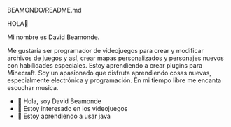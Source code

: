 BEAMONDO/README.md

HOLA👋

Mi nombre es David Beamonde.

Me gustaría ser programador de videojuegos para crear y modificar archivos de juegos y así, crear mapas personalizados y personajes nuevos con habilidades especiales.
Estoy aprendiendo a crear plugins para Minecraft.
Soy un apasionado que disfruta aprendiendo cosas nuevas, especialmente electrónica y programación. En mi tiempo libre me encanta escuchar musica.

- 👋 Hola, soy David Beamonde
- 👀 Estoy interesado en los videojuegos
- 🌱 Estoy aprendiendo a usar java


<!---
BEAMONDO/BEAMONDO is a ✨ special ✨ repository because its `README.md` (this file) appears on your GitHub profile.
You can click the Preview link to take a look at your changes.

- 📫 Si quieres mis servicios contactame en mi gmail: davidbeamonde2004@gmail.com
--->
